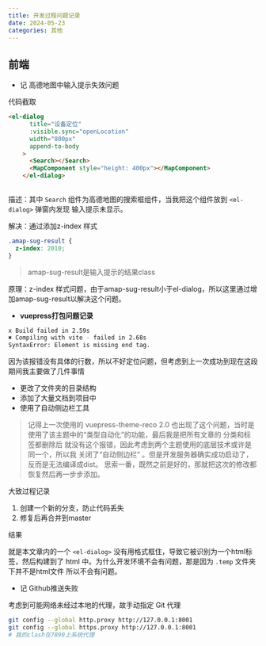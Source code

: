 ```yaml
---
title: 开发过程问题记录
date: 2024-05-23
categories: 其他
---
```




## 前端

- 记 高德地图中输入提示失效问题

代码截取

```html
<el-dialog
      title="设备定位"
      :visible.sync="openLocation"
      width="800px"
      append-to-body
    >
      <Search></Search>
      <MapComponent style="height: 400px"></MapComponent>
    </el-dialog>
    
```

描述：其中 `Search` 组件为高德地图的搜索框组件，当我把这个组件放到 `<el-dialog>` 弹窗内发现 输入提示未显示。

解决：通过添加z-index 样式

```css
.amap-sug-result {
  z-index: 2010;
}
```

> amap-sug-result是输入提示的结果class

原理：z-index 样式问题，由于amap-sug-result小于el-dialog，所以这里通过增加amap-sug-result以解决这个问题。

- **vuepress打包问题记录**

```bash
x Build failed in 2.59s
✖ Compiling with vite - failed in 2.68s
SyntaxError: Element is missing end tag.
```

因为该报错没有具体的行数，所以不好定位问题，但考虑到上一次成功到现在这段期间我主要做了几件事情

- 更改了文件夹的目录结构
- 添加了大量文档到项目中
- 使用了自动侧边栏工具

> 记得上一次使用的 vuepress-theme-reco 2.0 也出现了这个问题，当时是使用了该主题中的“类型自动化”的功能，最后我是把所有文章的 分类和标签都删除后 就没有这个报错，因此考虑到两个主题使用的底层技术或许是同一个，所以我 关闭了“自动侧边栏” 。但是开发服务器确实成功启动了，反而是无法编译成dist。 思索一番，既然之前是好的，那就把这次的修改都恢复然后再一步步添加。

大致过程记录

1. 创建一个新的分支，防止代码丢失
2. 修复后再合并到master
  
结果

就是本文章内的一个 `<el-dialog>` 没有用格式框住，导致它被识别为一个html标签，然后构建到了 html 中。为什么开发环境不会有问题，那是因为 `.temp` 文件夹下并不是html文件 所以不会有问题。

- 记 Github推送失败

考虑到可能网络未经过本地的代理，故手动指定 Git 代理

```bash
git config --global http.proxy http://127.0.0.1:8001 
git config --global https.proxy http://127.0.0.1:8001
# 我的clash在7890上系统代理

```
